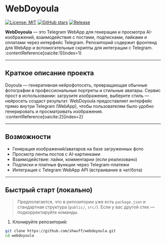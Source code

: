 # WebDoyoula

[![License: MIT](https://img.shields.io/badge/license-MIT-green.svg)](LICENSE)
[![GitHub stars](https://img.shields.io/github/stars/shwuff/webdoyoula)](https://github.com/shwuff/webdoyoula)
[![Release](https://img.shields.io/github/v/release/shwuff/webdoyoula)](https://github.com/shwuff/webdoyoula/releases)

**WebDoyoula** — это Telegram WebApp для генерации и просмотра AI-изображений, взаимодействия с постами, подписками, лайками и оплатами через интерфейс Telegram. Репозиторий содержит фронтенд для WebApp и вспомогательные скрипты для интеграции с Telegram. :contentReference[oaicite:1]{index=1}

---

## Краткое описание проекта

Doyoula — генеративная нейрофотосеть, превращающая обычные фотографии в профессиональные портреты и стильные аватары. Сервис прост в использовании: загрузите изображение, выберите стиль — нейросеть создаст результат. WebDoyoula предоставляет интерфейс прямо внутри Telegram (WebApp), чтобы пользователям было удобно генерировать и просматривать изображения. :contentReference[oaicite:2]{index=2}

---

## Возможности

- Генерация изображений/аватаров на базе загруженных фото
- Просмотр ленты постов с AI-картинками
- Взаимодействие: лайки, комментарии (если реализовано)
- Подписки и платные функции через Telegram-платежи
- Интеграция с Telegram WebApp API (встраивание в чат/бота)

---

## Быстрый старт (локально)

> Предполагается, что в репозитории уже есть `package.json` и стандартная структура (`public/`, `src/`). Если у вас другой стек — подкорректируйте команды.

1. Клонируйте репозиторий:
```bash
git clone https://github.com/shwuff/webdoyoula.git
cd webdoyoula
